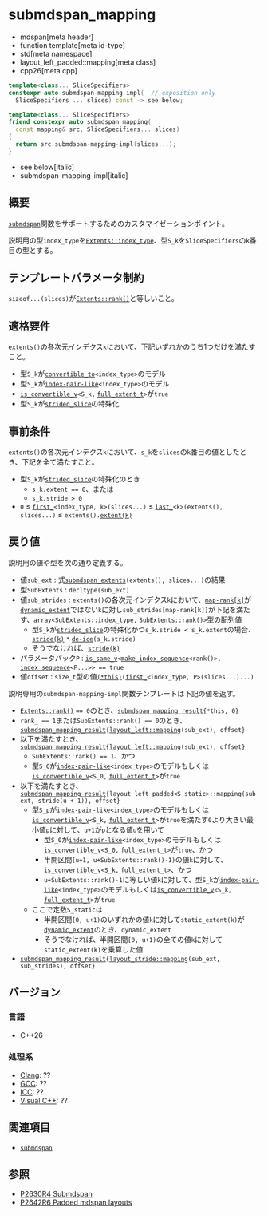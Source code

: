 # submdspan_mapping
* mdspan[meta header]
* function template[meta id-type]
* std[meta namespace]
* layout_left_padded::mapping[meta class]
* cpp26[meta cpp]

```cpp
template<class... SliceSpecifiers>
constexpr auto submdspan-mapping-impl(  // exposition only
  SliceSpecifiers ... slices) const -> see below;

template<class... SliceSpecifiers>
friend constexpr auto submdspan_mapping(
  const mapping& src, SliceSpecifiers... slices)
{
  return src.submdspan-mapping-impl(slices...);
}
```
* see below[italic]
* submdspan-mapping-impl[italic]

## 概要
[`submdspan`](../../submdspan.md)関数をサポートするためのカスタマイゼーションポイント。

説明用の型`index_type`を[`Extents::index_type`](../../extents.md)、型`S_k`を`SliceSpecifiers`の`k`番目の型とする。


## テンプレートパラメータ制約
`sizeof...(slices)`が[`Extents::rank()`](../../extents/rank.md)と等しいこと。


## 適格要件
`extents()`の各次元インデクス`k`において、下記いずれかのうち1つだけを満たすこと。

- 型`S_k`が[`convertible_to`](/reference/concepts/convertible_to.md)`<index_type>`のモデル
- 型`S_k`が[`index-pair-like`](../../index-pair-like.md)`<index_type>`のモデル
- [`is_convertible_v`](/reference/type_traits/is_convertible.md)`<S_k,` [`full_extent_t`](../../full_extent_t.md)`>`が`true`
- 型`S_k`が[`strided_slice`](../../strided_slice.md)の特殊化


## 事前条件
`extents()`の各次元インデクス`k`において、`s_k`を`slices`の`k`番目の値としたとき、下記を全て満たすこと。

- 型`S_k`が[`strided_slice`](../../strided_slice.md)の特殊化のとき
    - `s_k.extent == 0`、または
    - `s_k.stride > 0`
- `0` ≤ [`first_`](../../first_.md)`<index_type, k>(slices...)` ≤ [`last_`](../../last_.md)`<k>(extents(), slices...)` ≤ `extents().`[`extent(k)`](../../extents/extent.md)


## 戻り値
説明用の値や型を次の通り定義する。

- 値`sub_ext` : 式[`submdspan_extents`](../../submdspan_extents.md)`(extents(), slices...)`の結果
- 型`SubExtents` : `decltype(sub_ext)`
- 値`sub_strides` : `extents()`の各次元インデクス`k`において、[`map-rank[k]`](../../submdspan_extents.md)が[`dynamic_extent`](/reference/span/dynamic_extent.md)ではない`k`に対し`sub_strides[map-rank[k]]`が下記を満たす、[`array`](/reference/array/array.md)`<SubExtents::index_type,` [`SubExtents::rank()`](../../extents/rank.md)`>`型の配列値
    - 型`S_k`が[`strided_slice`](../../strided_slice.md)の特殊化かつ`s_k.stride < s_k.extent`の場合、[`stride(k)`](stride.md) `*` [`de-ice`](../../de-ice.md)`(s_k.stride)`
    - そうでなければ、[`stride(k)`](stride.md)
- パラメータパック`P` : [`is_same_v`](/reference/type_traits/is_same.md)`<`[`make_index_sequence`](/reference/utility/make_index_sequence.md)`<rank()>,` [`index_sequence`](/reference/utility/index_sequence.md)`<P...>> == true`
- 値`offset` : `size_t`型の値[`(*this)`](op_call.md)`(`[`first_`](../../first_.md)`<index_type, P>(slices...)...)`

説明専用の`submdspan-mapping-impl`関数テンプレートは下記の値を返す。

- [`Extents::rank()`](../../extents/rank.md) `== 0`のとき、[`submdspan_mapping_result`](../../submdspan_mapping_result.md)`{*this, 0}`
- `rank_ == 1`または`SubExtents::rank() == 0`のとき、[`submdspan_mapping_result`](../../submdspan_mapping_result.md)`{`[`layout_left::mapping`](../../layout_left.md)`(sub_ext), offset}`
- 以下を満たすとき、[`submdspan_mapping_result`](../../submdspan_mapping_result.md)`{`[`layout_left::mapping`](../../layout_left.md)`(sub_ext), offset}`
    - `SubExtents::rank() == 1`、かつ
    - 型`S_0`が[`index-pair-like`](../../index-pair-like.md)`<index_type>`のモデルもしくは[`is_convertible_v`](/reference/type_traits/is_convertible.md)`<S_0,` [`full_extent_t`](../../full_extent_t.md)`>`が`true`
- 以下を満たすとき、[`submdspan_mapping_result`](../../submdspan_mapping_result.md)`{layout_left_padded<S_static>::mapping(sub_ext, stride(u + 1)), offset}`
    - 型`S_p`が[`index-pair-like`](../../index-pair-like.md)`<index_type>`のモデルもしくは[`is_convertible_v`](/reference/type_traits/is_convertible.md)`<S_k,` [`full_extent_t`](../../full_extent_t.md)`>`が`true`を満たす`0`より大きい最小値`p`に対して、`u+1`が`p`となる値`u`を用いて
        - 型`S_0`が[`index-pair-like`](../../index-pair-like.md)`<index_type>`のモデルもしくは[`is_convertible_v`](/reference/type_traits/is_convertible.md)`<S_0,` [`full_extent_t`](../../full_extent_t.md)`>`が`true`、かつ
        - 半開区間`[u+1, u+SubExtents::rank()-1)`の値`k`に対して、[`is_convertible_v`](/reference/type_traits/is_convertible.md)`<S_k,` [`full_extent_t`](../../full_extent_t.md)`>`、かつ
        - `u+SubExtents::rank()-1`に等しい値`k`に対して、型`S_k`が[`index-pair-like`](../../index-pair-like.md)`<index_type>`のモデルもしくは[`is_convertible_v`](/reference/type_traits/is_convertible.md)`<S_k,` [`full_extent_t`](../../full_extent_t.md)`>`が`true`
    - ここで定数`S_static`は
        - 半開区間`[0, u+1)`のいずれかの値`k`に対して`static_extent(k)`が[`dynamic_extent`](/reference/span/dynamic_extent.md)のとき、`dynamic_extent`
        - そうでなければ、半開区間`[0, u+1)`の全ての値`k`に対して`static_extent(k)`を乗算した値
- [`submdspan_mapping_result`](../../submdspan_mapping_result.md)`{`[`layout_stride::mapping`](../../layout_stride.md)`(sub_ext, sub_strides), offset}`


## バージョン
### 言語
- C++26

### 処理系
- [Clang](/implementation.md#clang): ??
- [GCC](/implementation.md#gcc): ??
- [ICC](/implementation.md#icc): ??
- [Visual C++](/implementation.md#visual_cpp): ??


## 関連項目
- [`submdspan`](../../submdspan.md)


## 参照
- [P2630R4 Submdspan](https://open-std.org/jtc1/sc22/wg21/docs/papers/2023/p2630r4.html)
- [P2642R6 Padded mdspan layouts](https://www.open-std.org/jtc1/sc22/wg21/docs/papers/2024/p2642r6.pdf)
